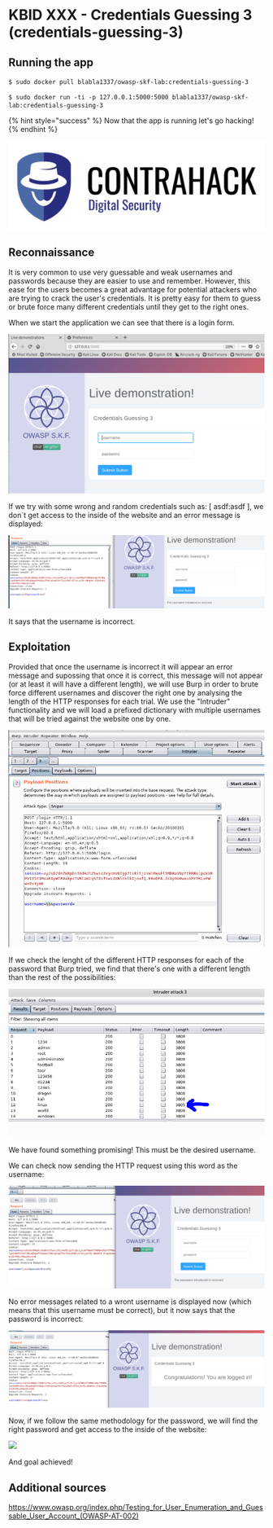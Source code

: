# KBID XXX - Credentials Guessing 3 (credentials-guessing-3)

## Running the app

```text
$ sudo docker pull blabla1337/owasp-skf-lab:credentials-guessing-3
```

```text
$ sudo docker run -ti -p 127.0.0.1:5000:5000 blabla1337/owasp-skf-lab:credentials-guessing-3
```

{% hint style="success" %}
Now that the app is running let's go hacking!
{% endhint %}

![Docker image and write-up thanks to Contrahack.io !](.gitbook/assets/screen-shot-2019-03-04-at-21.33.32.png)

## Reconnaissance

It is very common to use very guessable and weak usernames and passwords because they are easier to use and remember. 
However, this ease for the users becomes a great advantage for potential attackers who are trying to crack the user's credentials. 
It is pretty easy for them to guess or brute force many different credentials until they get to the right ones.

When we start the application we can see that there is a login form.

![](.gitbook/assets/cred-guessing-30.png)

If we try with some wrong and random credentials such as: [ asdf:asdf ], we don`t get access to the inside of the website and an error message is displayed:

![](.gitbook/assets/cred-guessing-31.png)

It says that the username is incorrect.

## Exploitation
Provided that once the username is incorrect it will appear an error message and supossing that once it is correct, this message will not appear (or at least it will have a different length), 
we will use Burp in order to brute force different usernames and discover the right one by analysing the length of the HTTP responses for each trial.
We use the "Intruder" functionality and we will load a prefixed dictionary with multiple usernames that will be tried against the website one by one.

![](.gitbook/assets/cred-guessing-32.png)

If we check the lenght of the different HTTP responses for each of the password that Burp tried, we find that there's one with a different length than
the rest of the possibilities:

![](.gitbook/assets/cred-guessing-33.png)


We have found something promising! This must be the desired username.

We can check now sending the HTTP request using this word as the username:

![](.gitbook/assets/cred-guessing-34.png)

No error messages related to a wront username is displayed now (which means that this username must be correct), but it now says that the password is incorrect:

![](.gitbook/assets/cred-guessing-35.png)

Now, if we follow the same methodology for the password, we will find the right password and get access to the inside of the website:

![](.gitbook/assets/cred-guessing-36.png)

And goal achieved!

## Additional sources
https://www.owasp.org/index.php/Testing_for_User_Enumeration_and_Guessable_User_Account_(OWASP-AT-002)
